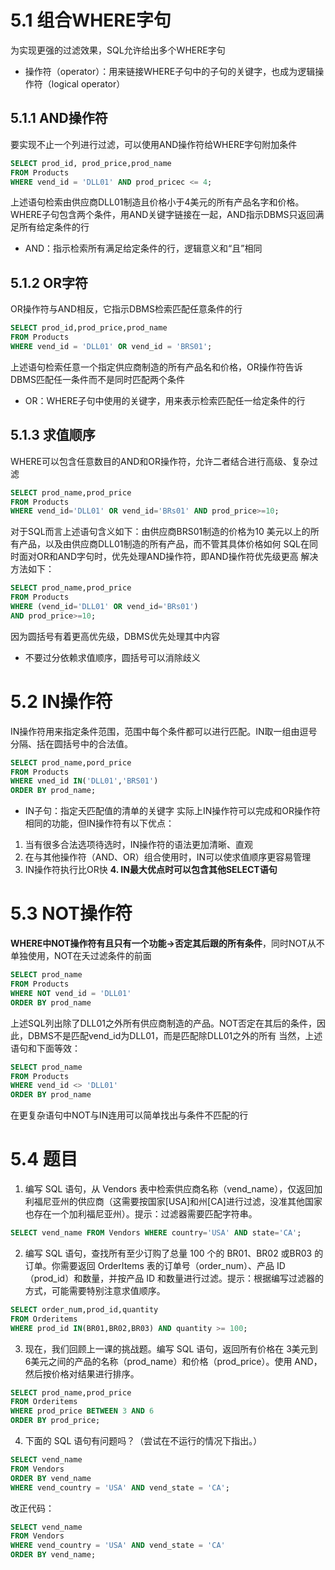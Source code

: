 # 5.1 组合WHERE字句
为实现更强的过滤效果，SQL允许给出多个WHERE字句
- 操作符（operator）：用来链接WHERE子句中的子句的关键字，也成为逻辑操作符（logical operator）

## 5.1.1 AND操作符
要实现不止一个列进行过滤，可以使用AND操作符给WHERE字句附加条件
```sql
SELECT prod_id, prod_price,prod_name
FROM Products
WHERE vend_id = 'DLL01' AND prod_pricec <= 4;
```
上述语句检索由供应商DLL01制造且价格小于4美元的所有产品名字和价格。WHERE子句包含两个条件，用AND关键字链接在一起，AND指示DBMS只返回满足所有给定条件的行
- AND：指示检索所有满足给定条件的行，逻辑意义和“且”相同

## 5.1.2 OR字符
OR操作符与AND相反，它指示DBMS检索匹配任意条件的行
```sql
SELECT prod_id,prod_price,prod_name
FROM Products
WHERE vend_id = 'DLL01' OR vend_id = 'BRS01';
```
上述语句检索任意一个指定供应商制造的所有产品名和价格，OR操作符告诉DBMS匹配任一条件而不是同时匹配两个条件
- OR：WHERE子句中使用的关键字，用来表示检索匹配任一给定条件的行

## 5.1.3 求值顺序
WHERE可以包含任意数目的AND和OR操作符，允许二者结合进行高级、复杂过滤
```sql
SELECT prod_name,prod_price
FROM Products
WHERE vend_id='DLL01' OR vend_id='BRs01' AND prod_price>=10;
```
对于SQL而言上述语句含义如下：由供应商BRS01制造的价格为10 美元以上的所有产品，以及由供应商DLL01制造的所有产品，而不管其具体价格如何
SQL在同时面对OR和AND字句时，优先处理AND操作符，即AND操作符优先级更高
解决方法如下：
```sql
SELECT prod_name,prod_price
FROM Products
WHERE (vend_id='DLL01' OR vend_id='BRs01') 
AND prod_price>=10;
```
因为圆括号有着更高优先级，DBMS优先处理其中内容
- 不要过分依赖求值顺序，圆括号可以消除歧义

# 5.2 IN操作符
IN操作符用来指定条件范围，范围中每个条件都可以进行匹配。IN取一组由逗号分隔、括在圆括号中的合法值。
```sql
SELECT prod_name,pord_price
FROM Products
WHERE vned_id IN('DLL01','BRS01')
ORDER BY prod_name;
```
- IN子句：指定夭匹配值的清单的关键字
实际上IN操作符可以完成和OR操作符相同的功能，但IN操作符有以下优点：
1. 当有很多合法选项待选时，IN操作符的语法更加清晰、直观
2. 在与其他操作符（AND、OR）组合使用时，IN可以使求值顺序更容易管理
3. IN操作符执行比OR快
**4. IN最大优点时可以包含其他SELECT语句**

# 5.3 NOT操作符
**WHERE中NOT操作符有且只有一个功能->否定其后跟的所有条件**，同时NOT从不单独使用，NOT在夭过滤条件的前面
```sql
SELECT prod_name
FROM Products
WHERE NOT vend_id = 'DLL01'
ORDER BY prod_name
```
上述SQL列出除了DLL01之外所有供应商制造的产品。NOT否定在其后的条件，因此，DBMS不是匹配vend_id为DLL01，而是匹配除DLL01之外的所有
当然，上述语句和下面等效：
```sql
SELECT prod_name
FROM Products
WHERE vend_id <> 'DLL01'
ORDER BY prod_name
```
在更复杂语句中NOT与IN连用可以简单找出与条件不匹配的行

# 5.4 题目
1. 编写 SQL 语句，从 Vendors 表中检索供应商名称（vend_name），仅返回加利福尼亚州的供应商（这需要按国家[USA]和州[CA]进行过滤，没准其他国家也存在一个加利福尼亚州）。提示：过滤器需要匹配字符串。
```sql
SELECT vend_name FROM Vendors WHERE country='USA' AND state='CA';
```
2. 编写 SQL 语句，查找所有至少订购了总量 100 个的 BR01、BR02 或BR03 的订单。你需要返回 OrderItems 表的订单号（order_num）、产品 ID（prod_id）和数量，并按产品 ID 和数量进行过滤。提示：根据编写过滤器的方式，可能需要特别注意求值顺序。
```sql
SELECT order_num,prod_id,quantity
FROM Orderitems
WHERE prod_id IN(BR01,BR02,BR03) AND quantity >= 100;
```
3. 现在，我们回顾上一课的挑战题。编写 SQL 语句，返回所有价格在 3美元到 6美元之间的产品的名称（prod_name）和价格（prod_price）。使用 AND，然后按价格对结果进行排序。
```sql
SELECT prod_name,prod_price
FROM Orderitems
WHERE prod_price BETWEEN 3 AND 6
ORDER BY prod_price;
```
4. 下面的 SQL 语句有问题吗？（尝试在不运行的情况下指出。）
```sql
SELECT vend_name
FROM Vendors
ORDER BY vend_name
WHERE vend_country = 'USA' AND vend_state = 'CA';
```
改正代码：
```sql
SELECT vend_name
FROM Vendors
WHERE vend_country = 'USA' AND vend_state = 'CA'
ORDER BY vend_name;
```